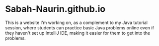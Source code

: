 # Sabah-Naurin.github.io
This is a website I'm working on, as a complement to my Java tutorial session, where students can practice basic Java problems online even if they haven't set up IntelliJ IDE, making it easier for them to get into the problems.
